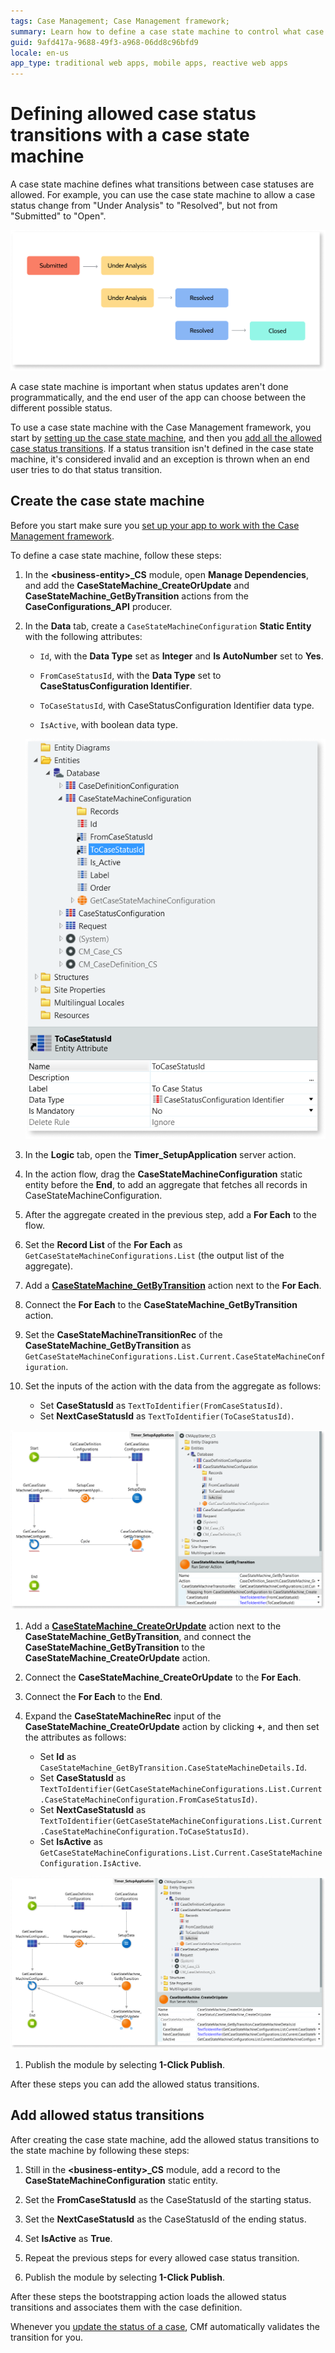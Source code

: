 ```yaml
---
tags: Case Management; Case Management framework;
summary: Learn how to define a case state machine to control what case status transitions are allowed in your case.
guid: 9afd417a-9688-49f3-a968-06dd8c96bfd9
locale: en-us
app_type: traditional web apps, mobile apps, reactive web apps
---
```


# Defining allowed case status transitions with a case state machine

A case state machine defines what transitions between case statuses are allowed. For example, you can use the case state machine to allow a case status change from "Under Analysis" to "Resolved", but not from "Submitted" to "Open".

![transistions](images/cmf-allowed-transitions-diag.png?width=750)

A case state machine is important when status updates aren't done programmatically, and the end user of the app can choose between the different possible status.

To use a case state machine with the Case Management framework, you start by [setting up the case state machine](#create-the-case-state-machine), and then you [add all the  allowed case status transitions](#add-allowed-status-transitions).
If a status transition isn't defined in the case state machine, it's considered invalid and an exception is thrown when an end user tries to do that status transition.

## Create the case state machine

Before you start make sure you [set up your app to work with the Case Management framework](bootstrap-app.md).

To define a case state machine, follow these steps:

1. In the **&lt;business-entity&gt;_CS** module, open **Manage Dependencies**, and add the **CaseStateMachine_CreateOrUpdate** and **CaseStateMachine_GetByTransition** actions from the **CaseConfigurations_API** producer.

1. In the **Data** tab, create a `CaseStateMachineConfiguration` **Static Entity**  with the following attributes:

    * `Id`, with the **Data Type** set as **Integer** and **Is AutoNumber** set to **Yes**.

    * `FromCaseStatusId`, with the **Data Type** set to **CaseStatusConfiguration Identifier**.

    * `ToCaseStatusId`, with CaseStatusConfiguration Identifier data type.
    
    * `IsActive`, with boolean data type.

    ![CaseStateMachineConfiguration Static Entity](images/case-st-mac-csmcstatic-ss.png)

1. In the **Logic** tab, open the **Timer_SetupApplication** server action.

1. In the action flow, drag the **CaseStateMachineConfiguration** static entity before the **End**, to add an aggregate that fetches all records in CaseStateMachineConfiguration.

1. After the aggregate created in the previous step, add a **For Each** to the flow.

1. Set the **Record List** of the **For Each** as `GetCaseStateMachineConfigurations.List` (the output list of the aggregate).

1. Add a [**CaseStateMachine_GetByTransition**](ref/auto/CaseConfigurations_API.final.md#CaseStateMachine_GetByTransition) action next to the **For Each**.

1. Connect the **For Each** to the **CaseStateMachine_GetByTransition** action.

1. Set the **CaseStateMachineTransitionRec** of the **CaseStateMachine_GetByTransition** as `GetCaseStateMachineConfigurations.List.Current.CaseStateMachineConfiguration`.

1. Set the inputs of the action with the data from the aggregate as follows:

    * Set **CaseStatusId** as `TextToIdentifier(FromCaseStatusId)`.
    * Set **NextCaseStatusId** as `TextToIdentifier(ToCaseStatusId)`.

![CaseStateMachine_GetByTransition](images/case-st-mac-csmgetbytran-ss.png)

1. Add a [**CaseStateMachine_CreateOrUpdate**](ref/auto/CaseConfigurations_API.final.md#CaseStateMachine_CreateOrUpdate) action next to the **CaseStateMachine_GetByTransition**, and connect the **CaseStateMachine_GetByTransition** to the **CaseStateMachine_CreateOrUpdate** action.

1. Connect the **CaseStateMachine_CreateOrUpdate** to the **For Each**.

1. Connect the **For Each** to the **End**.

1. Expand the **CaseStateMachineRec** input of the **CaseStateMachine_CreateOrUpdate** action by clicking **+**, and then set the attributes as follows:

    * Set **Id** as `CaseStateMachine_GetByTransition.CaseStateMachineDetails.Id`.
    * Set **CaseStatusId** as `TextToIdentifier(GetCaseStateMachineConfigurations.List.Current.CaseStateMachineConfiguration.FromCaseStatusId)`.
    * Set **NextCaseStatusId** as `TextToIdentifier(GetCaseStateMachineConfigurations.List.Current.CaseStateMachineConfiguration.ToCaseStatusId)`.
    * Set **IsActive** as `GetCaseStateMachineConfigurations.List.Current.CaseStateMachineConfiguration.IsActive`.

![CaseStateMachine_CreateOrUpdate](images/case-st-mac-csmcreateorup-ss.png)

1. Publish the module by selecting **1-Click Publish**.

After these steps you can add the allowed status transitions.

## Add allowed status transitions

After creating the case state machine, add the allowed status transitions to the state machine by following these steps:

1. Still in the **&lt;business-entity&gt;_CS** module, add a record to the **CaseStateMachineConfiguration** static entity.

1. Set the **FromCaseStatusId** as the CaseStatusId of the starting status.

1. Set the **NextCaseStatusId** as the CaseStatusId of the ending status.

1. Set **IsActive** as **True**.

1. Repeat the previous steps for every allowed case status transition.

1. Publish the module by selecting **1-Click Publish**.

After these steps the bootstrapping action loads the allowed status transitions and associates them with the case definition.

Whenever you [update the status of a case](case-state.md#update-the-status-of-a-case), CMf automatically validates the transition for you.
